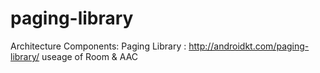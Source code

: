 # paging-library

Architecture Components: Paging Library :   http://androidkt.com/paging-library/
useage of Room & AAC 
